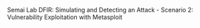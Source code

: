 Semai Lab DFIR: Simulating and Detecting an Attack - Scenario 2: Vulnerability Exploitation with Metasploit
